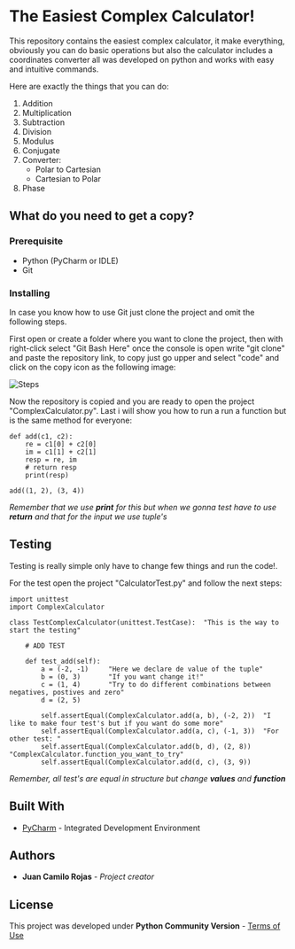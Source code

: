 # The Easiest Complex Calculator!

This repository contains the easiest complex calculator, it make everything, obviously you can do basic operations but also the calculator includes a coordinates converter all was developed on python and works with easy and intuitive commands.

Here are exactly the things that you can do:
1. Addition
2. Multiplication
3. Subtraction
4. Division
5. Modulus
6. Conjugate
7. Converter:
	- Polar to Cartesian
	- Cartesian to Polar
8. Phase

## What do you need to get a copy?
### Prerequisite
- Python (PyCharm or IDLE)
- Git
### Installing

In case you know how to use Git just clone the project and omit the following steps. 

First open or create a folder where you want to clone the project, then with right-click select "Git Bash Here" once the console is open write "git clone" and paste the repository link, to copy just go upper and select "code" and click on the copy icon as the following image:

![Steps](https://media.discordapp.net/attachments/584593411567517710/741729755992293406/unknown.png)

Now the repository is copied and you are ready to open the project "ComplexCalculator.py". 
Last i will show you how to run a run a function but is the same method for everyone:
~~~
def add(c1, c2):
    re = c1[0] + c2[0]
    im = c1[1] + c2[1]
    resp = re, im
    # return resp  
	print(resp)

add((1, 2), (3, 4))
~~~
*Remember that we use **print** for this but when we gonna test have to use **return** and that for the input we use tuple's*

## Testing
Testing is really simple only have to change few things and run the code!.

For the test open the project "CalculatorTest.py" and follow the next steps:

~~~
import unittest
import ComplexCalculator

class TestComplexCalculator(unittest.TestCase):  "This is the way to start the testing"

    # ADD TEST

    def test_add(self):
        a = (-2, -1)     "Here we declare de value of the tuple"
        b = (0, 3)	     "If you want change it!"
        c = (1, 4)	     "Try to do different combinations between negatives, postives and zero"
        d = (2, 5)

        self.assertEqual(ComplexCalculator.add(a, b), (-2, 2))  "I like to make four test's but if you want do some more"
        self.assertEqual(ComplexCalculator.add(a, c), (-1, 3))  "For other test: "
        self.assertEqual(ComplexCalculator.add(b, d), (2, 8))	"ComplexCalculator.function_you_want_to_try"
        self.assertEqual(ComplexCalculator.add(d, c), (3, 9))
~~~
*Remember, all test's are equal in structure but change **values** and **function***

## Built With
- [PyCharm](https://www.jetbrains.com/es-es/pycharm/) - Integrated Development Environment
## Authors
- **Juan Camilo Rojas** - *Project creator*
## License
This project was developed under **Python Community Version** - [Terms of Use](https://www.jetbrains.com/company/useterms.html?fromFooter)